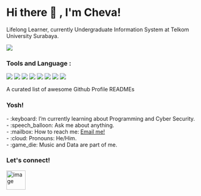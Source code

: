 # <summary><strong>Hi there :wave: , I'm Cheva!</strong></summary>
Lifelong Learner, currently Undergraduate Information System at Telkom University Surabaya.
<p align="left"> <img src="https://gifft.me/o/3d/w4wmqgupzomp7m5cb4x5h3ej)]https://media0.giphy.com/media/v1.Y2lkPTc5MGI3NjExaTUydGZpdWxsNDhhZTM4Y3pqMTZ3Y2ExdnVvbjA2bWl5ZnI2N2w0dSZlcD12MV9pbnRlcm5hbF9naWZfYnlfaWQmY3Q9Zw/gXr3j6YAClXFfZABn5/giphy.gif" />
</p>


### <summary><strong>Tools and Language :</strong></summary>
<p>
    <img src="https://img.shields.io/badge/VSCode-3F9FFF" />
    <img src="https://img.shields.io/badge/Visual Paradigm-8A2BE2"/>
    <img src="https://img.shields.io/badge/JavaScript-FFF000"/>
    <img src="https://img.shields.io/badge/Laravel-FF2200"/>
    <img src="https://img.shields.io/badge/MySQL-5AFAFF"/>
    <img src="https://img.shields.io/badge/PostgreSQL-0000FF"/>
    <img src="https://img.shields.io/badge/Outsystems-CC0000"/>
    <img src="https://img.shields.io/badge/Jira-2F60FF"/>
    
</p
<!-- <i>A curated list of awesome Github Profile READMEs</i>
<!-- <a href="https://github.com/chevasatrio/awesome-github-profile-readme/stargazers"><img src="https://img.shields.io/github/stars/chevasatrio/awesome-github-profile-readme" alt="Stars Badge"/></a> -->
<!-- <a href="https://github.com/chevasatrio/awesome-github-profile-readme/network/members"><img src="https://img.shields.io/github/forks/chevasatrio/awesome-github-profile-readme" alt="Forks Badge"/></a> -->
<!-- <a href="https://github.com/chevasatrio/awesome-github-profile-readme/pulls"><img src="https://img.shields.io/github/issues-pr/chevasatrio/awesome-github-profile-readme" alt="Pull Requests Badge"/></a> -->
<!-- <a href="https://github.com/chevasatrio/awesome-github-profile-readme/issues"><img src="https://img.shields.io/github/issues/chevasatrio/awesome-github-profile-readme" alt="Issues Badge"/></a> -->
<!-- <a href="https://github.com/chevasatrio/awesome-github-profile-readme/graphs/contributors"><img alt="GitHub contributors" src="https://img.shields.io/github/contributors/chevasatrio/awesome-github-profile-readme?color=2b9348"></a> -->
<!-- <a href="https://github.com/chevasatrio/awesome-github-profile-readme/blob/master/LICENSE"><img src="https://img.shields.io/github/license/chevasatrio/awesome-github-profile-readme?color=2b9348" alt="License Badge"/></a> -->

### <summary><strong>Yosh!</strong></summary>
<p>
    - :keyboard: I’m currently learning about Programming and Cyber Security. </br>
    - :speech_balloon: Ask me about anything.</br>
    - :mailbox: How to reach me: <a href="mailto:chevautomo@gmail.com">Email me!</a>  </br>
    - :cloud: Pronouns: He/Him. </br>
    - :game_die: Music and Data are part of me. </br>
<p>
 
### <summary><strong>Let's connect!</strong></summary>
<a href="www.linkedin.com/in/chevasatrio">
  <img width="50" height="50" alt="image" src="https://github.com/user-attachments/assets/ad60713d-f6a8-4e1a-9e2d-b32b8bd4bcbb" />
</a>
